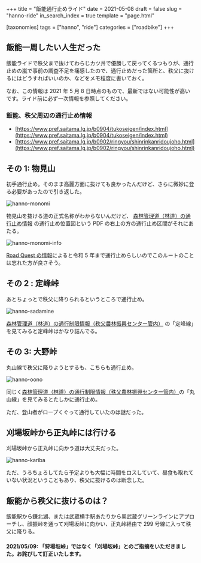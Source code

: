 +++
title = "飯能通行止めライド"
date = 2021-05-08
draft = false
slug = "hanno-ride"
in_search_index = true
template = "page.html"

[taxonomies]
tags = ["hanno", "ride"]
categories = ["roadbike"]
+++

## 飯能一周したい人生だった

飯能ライドで秩父まで抜けてわらじカツ丼で優勝して戻ってくるつもりが、通行止めの嵐で事前の調査不足を痛感したので、通行止めだった箇所と、秩父に抜けるにはどうすればいいのか、などをメモ程度に書いておく。

なお、この情報は 2021 年 5 月 8 日時点のもので、最新ではない可能性が高いです。ライド前に必ず一次情報を参照してください。

### 飯能、秩父周辺の通行止め情報

- [https://www.pref.saitama.lg.jp/b0904/tukoseigen/index.html](https://www.pref.saitama.lg.jp/b0904/tukoseigen/index.html)
- [https://www.pref.saitama.lg.jp/b0902/ringyou/shinrinkanridoujoho.html](https://www.pref.saitama.lg.jp/b0902/ringyou/shinrinkanridoujoho.html)

<!-- more -->

## その 1: 物見山

初手通行止め。そのまま高麗方面に抜けても良かったんだけど、さらに微妙に登る必要があったので引き返した。

![hanno-monomi](/img/hanno-monomi.png)

物見山を抜ける道の正式名称がわからないんだけど、 [森林管理道（林道）の通行止め情報](https://www.pref.saitama.lg.jp/b0902/ringyou/shinrinkanridoujoho.html) の通行止め位置図という PDF の右上の方の通行止め区間がそれにあたる。

![hanno-monomi-info](/img/hanno-monomi-info.png)

[Road Quest の情報](https://www.road-quest.bike/posts/30382)によると令和 5 年まで通行止めらしいのでこのルートのことは忘れた方が良さそう。

## その 2 : 定峰峠

あとちょっとで秩父に降りられるというところで通行止め。

![hanno-sadamine](/img/hanno-sadamine.png)

[森林管理道（林道）の通行制限情報（秩父農林振興センター管内）](https://www.pref.saitama.lg.jp/b0904/tukoseigen/index.html) の「定峰線」を見てみると定峰峠はかなり詰んでる。

## その 3: 大野峠

丸山線で秩父に降りようとするも、こちらも通行止め。

![hanno-oono](/img/hanno-oono.png)

同じく[森林管理道（林道）の通行制限情報（秩父農林振興センター管内）](https://www.pref.saitama.lg.jp/b0904/tukoseigen/index.html)の「丸山線」を見てみるとたしかに通行止め。

ただ、登山者がロープくぐって通行していたのは謎だった。

## 刈場坂峠から正丸峠には行ける

刈場坂峠から正丸峠に向かう道は大丈夫だった。

![hanno-kariba](/img/hanno-kariba.png)

ただ、うろちょろしてたら予定よりも大幅に時間をロスしていて、昼食も取れていない状況ということもあり、秩父に抜けるのは断念した。

## 飯能から秩父に抜けるのは？

飯能駅から鎌北湖、または武蔵横手駅あたりから奥武蔵グリーンラインにアプローチし、顔振峠を通って刈場坂峠に向かい、正丸峠経由で 299 号線に入って秩父に降りる。

#### 2021/05/09: 「狩場坂峠」ではなく「刈場坂峠」とのご指摘をいただきました。お詫びして訂正いたします。
